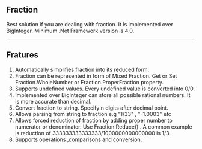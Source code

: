 ## Fraction ##
Best solution if you are dealing with fraction. It is implemented over BigInteger. Minimum .Net Framework version is 4.0. 

----------

## Fratures ##

 1. Automatically simplifies fraction into its reduced form.
 2. Fraction can be represented in form of Mixed Fraction. Get or Set Fraction.WholeNumber or Fraction.ProperFraction property.
 3. Supports undefined values. Every undefined value is converted into 0/0.
 4. Implemented over BigInteger can store all possible rational numbers. It is more accurate than decimal.
 5. Convert fraction to string. Specify n digits after decimal point.
 6. Allows parsing from string to fraction e.g "1/33" , "-1.0003" etc
 7. Allows forced reduction of fraction by adding proper number to numerator or denominator. Use Fraction.Reduce() . A common example is reduction of 333333333333333/1000000000000000 is 1/3.
 8. Supports operations ,comparisons and conversion.
